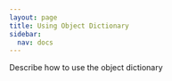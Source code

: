 ```yaml
---
layout: page
title: Using Object Dictionary
sidebar:
  nav: docs
---
```


Describe how to use the object dictionary
